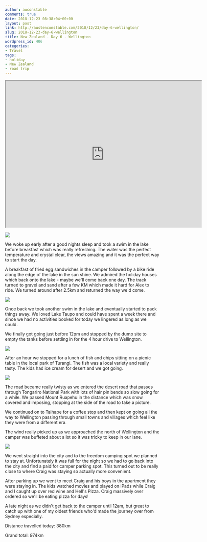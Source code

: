 ```yaml
---
author: awconstable
comments: true
date: 2018-12-23 08:38:04+00:00
layout: post
link: http://austenconstable.com/2018/12/23/day-6-wellington/
slug: 2018-12-23-day-6-wellington
title: New Zealand - Day 6 - Wellington
wordpress_id: 406
categories:
- Travel
tags:
- holiday
- New Zealand
- road trip
---
```


<iframe src="https://www.google.com/maps/d/embed?mid=118unoijZFNuexPXPDVXrTYFHY5_HKj7K&w=640&h=480" width="640" height="480"></iframe>

![](../images/2018/12/img_2418.jpg)

We woke up early after a good nights sleep and took a swim in the lake before breakfast which was really refreshing. The water was the perfect temperature and crystal clear, the views amazing and it was the perfect way to start the day.

A breakfast of fried egg sandwiches in the camper followed by a bike ride along the edge of the lake in the sun shine. We admired the holiday houses which back onto the lake - maybe we'll come back one day. The track turned to gravel and sand after a few KM which made it hard for Alex to ride. We turned around after 2.5km and returned the way we'd come.

![](../images/2018/12/img_2423.jpg)

Once back we took another swim in the lake and eventually started to pack things away. We loved Lake Taupo and could have spent a week there and since we had no activities booked for today we lingered as long as we could.

We finally got going just before 12pm and stopped by the dump site to empty the tanks before settling in for the 4 hour drive to Wellington.

![](../images/2018/12/img_2504.jpg)

After an hour we stopped for a lunch of fish and chips sitting on a picnic table in the local park of Turangi. The fish was a local variety and really tasty. The kids had ice cream for desert and we got going.

![](../images/2018/12/img_9982.jpg)

The road became really twisty as we entered the desert road that passes through Tongariro National Park with lots of hair pin bends so slow going for a while. We passed Mount Ruapehu in the distance which was snow covered and imposing, stopping at the side of the road to take a picture.

We continued on to Taihape for a coffee stop and then kept on going all the way to Wellington passing through small towns and villages which feel like they were from a different era.

The wind really picked up as we approached the north of Wellington and the camper was buffeted about a lot so it was tricky to keep in our lane.

![](../images/2018/12/img_9997.jpg)

We went straight into the city and to the freedom camping spot we planned to stay at. Unfortunately it was full for the night so we had to go back into the city and find a paid for camper parking spot. This turned out to be really close to where Craig was staying so actually more convenient.

After parking up we went to meet Craig and his boys in the apartment they were staying in. The kids watched movies and played on iPads while Craig and I caught up over red wine and Hell's Pizza. Craig massively over ordered so we'll be eating pizza for days!

A late night as we didn't get back to the camper until 12am, but great to catch up with one of my oldest friends who'd made the journey over from Sydney especially.

Distance travelled today: 380km

Grand total: 974km
